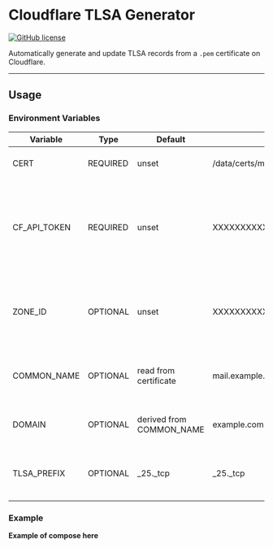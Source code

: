 # Cloudflare TLSA Generator

[![GitHub license](https://img.shields.io/github/license/SmollClover/Cloudflare-TLSA-Generator)](https://github.com/SmollClover/Cloudflare-TLSA-Generator/blob/main/LICENSE)

Automatically generate and update TLSA records from a `.pem` certificate on Cloudflare.

---

## Usage

### Environment Variables

| Variable     | Type     | Default                  | Example                                  | Description                                                                      |
| ------------ | -------- | ------------------------ | ---------------------------------------- | -------------------------------------------------------------------------------- |
| CERT         | REQUIRED | unset                    | /data/certs/mail.example.com/cert.pem    | The path to the certificate                                                      |
| CF_API_TOKEN | REQUIRED | unset                    | XXXXXXXXXXXXXXXXXXXXXXXXXXXXXXXXXXXXXXXX | A Cloudflare API Token with access to the Zone and to read and write DNS records |
| ZONE_ID      | OPTIONAL | unset                    | XXXXXXXXXXXXXXXXXXXXXXXXXXXXXXXX         | Explicit ID of Cloudflare Zone used instead of using the Domain                  |
| COMMON_NAME  | OPTIONAL | read from certificate    | mail.example.com                         | Common name used for the TLSA record                                             |
| DOMAIN       | OPTIONAL | derived from COMMON_NAME | example.com                              | Domain used to get Cloudflare Zone                                               |
| TLSA_PREFIX  | OPTIONAL | _25._tcp                 | _25._tcp                                 | Prefix used for the TLSA record name                                             |

### Example

**Example of compose here**